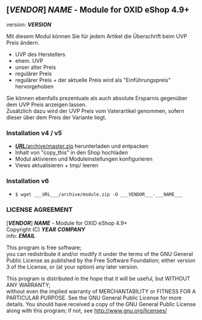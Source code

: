 ## [___VENDOR___] ___NAME___ - Module for OXID eShop 4.9+
version: ___VERSION___

Mit diesem Modul können Sie für jedem Artikel die Überschrift beim UVP Preis ändern.
* UVP des Herstellers
* ehem. UVP
* unser alter Preis
* regulärer Preis
* regulärer Preis + der aktuelle Preis wird als "Einführungspreis" hervorgehoben
 
Sie können ebenfalls prezentuale als auch absolute Ersparnis gegenüber dem UVP Preis anzeigen lassen.  
Zusätzlich dazu wird der UVP Preis vom Vaterartikel genommen, sofern dieser über dem Preis der Variante liegt.

### Installation v4 / v5
* [___URL___/archive/master.zip](___URL___/archive/master.zip) herunterladen und entpacken
* Inhalt von "copy_this" in den Shop hochladen
* Modul aktivieren und Moduleinstellungen konfigurieren
* Views aktualisieren + tmp/ leeren

### Installation v6
* ``$ wget ___URL___/archive/module.zip -O ___VENDOR___-___NAME___``

### LICENSE AGREEMENT
   [___VENDOR___] ___NAME___ - Module for OXID eShop 4.9+  
   Copyright (C) ___YEAR___ ___COMPANY___  
   info:  ___EMAIL___  
  
   This program is free software;  
   you can redistribute it and/or modify it under the terms of the GNU General Public License as published by the Free Software Foundation;
   either version 3 of the License, or (at your option) any later version.
  
   This program is distributed in the hope that it will be useful, but WITHOUT ANY WARRANTY;  
   without even the implied warranty of MERCHANTABILITY or FITNESS FOR A PARTICULAR PURPOSE. See the GNU General Public License for more details.
   You should have received a copy of the GNU General Public License along with this program; if not, see <http://www.gnu.org/licenses/>
